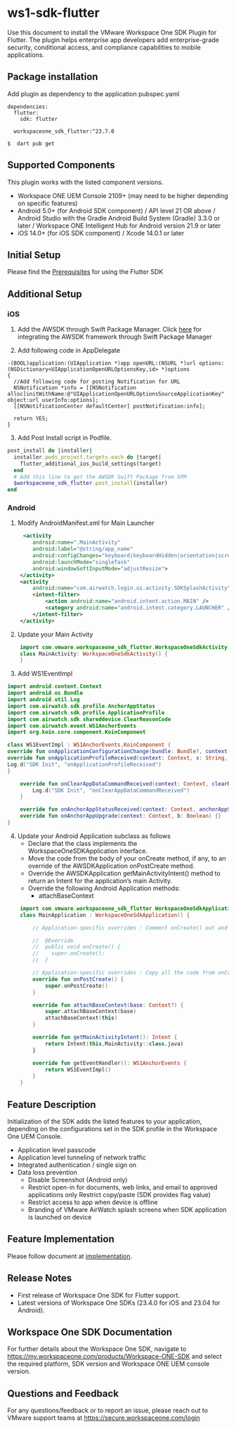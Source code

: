 # ws1-sdk-flutter
Use this document to install the VMware Workspace One SDK Plugin for Flutter. The plugin helps enterprise app developers add enterprise-grade security, conditional access, and compliance capabilities to mobile applications.

## Package installation
Add plugin as dependency to the application pubspec.yaml

```script
dependencies:
  flutter:
    sdk: flutter

  workspaceone_sdk_flutter:^23.7.0

```

`$  dart pub get`

## Supported Components
This plugin works with the listed component versions.

* Workspace ONE UEM Console 2109+ (may need to be higher depending on specific features)
* Android 5.0+ (for Android SDK component) / API level 21 OR above / Android Studio with the Gradle Android Build System (Gradle) 3.3.0 or later / Workspace ONE Intelligent Hub for Android version 21.9 or later
* iOS 14.0+ (for iOS SDK component) / Xcode 14.0.1 or later



## Initial Setup
<medium>Please find the [Prerequisites](https://github.com/vmware-samples/workspace-ONE-SDK-integration-samples/blob/main/IntegrationGuideForFlutter/GettingStarted.md) for using the Flutter SDK </medium>


## Additional Setup
### iOS
1. Add the AWSDK through Swift Package Manager.
   Click [here](https://github.com/vmwareairwatchsdk/iOS-WorkspaceONE-SDK) for integrating the AWSDK framework through Swift Package Manager

2. Add following code in AppDelegate
```objc
-(BOOL)application:(UIApplication *)app openURL:(NSURL *)url options:(NSDictionary<UIApplicationOpenURLOptionsKey,id> *)options
{
  //Add following code for posting Notification for URL
  NSNotification *info = [[NSNotification alloc]initWithName:@"UIApplicationOpenURLOptionsSourceApplicationKey" object:url userInfo:options];
  [[NSNotificationCenter defaultCenter] postNotification:info];
  
  return YES;
}
```
3. Add Post Install script in Podfile.

```ruby
post_install do |installer|
  installer.pods_project.targets.each do |target|
    flutter_additional_ios_build_settings(target)
  end
  # Add this line to get the AWSDK Swift Package from SPM
  $workspaceone_sdk_flutter.post_install(installer)
end
```


### Android

1. Modify AndroidManifest.xml for Main Launcher
```xml
     <activity
        android:name=".MainActivity"
        android:label="@string/app_name"
        android:configChanges="keyboard|keyboardHidden|orientation|screenSize|uiMode"
        android:launchMode="singleTask"
        android:windowSoftInputMode="adjustResize">
    </activity>
    <activity
        android:name="com.airwatch.login.ui.activity.SDKSplashActivity" android:label="@string/app_name">
        <intent-filter>
            <action android:name="android.intent.action.MAIN" />
            <category android:name="android.intent.category.LAUNCHER" /> 
        </intent-filter>
    </activity>
```
2. Update your Main Activity
```kotlin
    import com.vmware.workspaceone_sdk_flutter.WorkspaceOneSdkActivity
    class MainActivity: WorkspaceOneSdkActivity() {
    }
```
3. Add WS1EventImpl
```kotlin
import android.content.Context
import android.os.Bundle
import android.util.Log
import com.airwatch.sdk.profile.AnchorAppStatus
import com.airwatch.sdk.profile.ApplicationProfile
import com.airwatch.sdk.shareddevice.ClearReasonCode
import com.airwatch.event.WS1AnchorEvents
import org.koin.core.component.KoinComponent

class WS1EventImpl : WS1AnchorEvents,KoinComponent {
override fun onApplicationConfigurationChange(bundle: Bundle?, context: Context) {}
override fun onApplicationProfileReceived(context: Context, s: String, applicationProfile: ApplicationProfile) {
Log.d("SDK Init", "onApplicationProfileReceived")
}

    override fun onClearAppDataCommandReceived(context: Context, clearReasonCode: ClearReasonCode) {
        Log.d("SDK Init", "onClearAppDataCommandReceived")
    }

    override fun onAnchorAppStatusReceived(context: Context, anchorAppStatus: AnchorAppStatus) {}
    override fun onAnchorAppUpgrade(context: Context, b: Boolean) {}
}

```

4. Update your Android Application subclass as follows
    -  Declare that the class implements the WorkspaceOneSDKApplication interface.
    -  Move the code from the body of your onCreate method, if any, to an override of the AWSDKApplication onPostCreate method.
    -  Override the AWSDKApplication getMainActivityIntent() method to return an Intent for the application’s main Activity.
    -  Override the following Android Application methods:
        - attachBaseContext


```kotlin
    import com.vmware.workspaceone_sdk_flutter.WorkspaceOneSdkApplication
    class MainApplication : WorkspaceOneSdkApplication() {

        // Application-specific overrides : Comment onCreate() out and move the code to onPostCreate()

        //  @Override
        //  public void onCreate() {
        //    super.onCreate();
        //  }

        // Application-specific overrides : Copy all the code from onCreate() to onPostCreate()
        override fun onPostCreate() {
            super.onPostCreate()
        }

        override fun attachBaseContext(base: Context?) {
            super.attachBaseContext(base)
            attachBaseContext(this)
        }

        override fun getMainActivityIntent(): Intent {
            return Intent(this,MainActivity::class.java)
        }

        override fun getEventHandler(): WS1AnchorEvents {
            return WS1EventImpl()
        }
    }
```

## Feature Description
Initialization of the SDK adds the listed features to your application, depending on the configurations set in the SDK profile in the Workspace One UEM Console.

* Application level passcode
* Application level tunneling of network traffic
* Integrated authentication / single sign on
* Data loss prevention
    * Disable Screenshot (Android only)
    * Restrict open-in for documents, web links, and email to approved applications only Restrict copy/paste (SDK provides flag value)
    * Restrict access to app when device is offline
    * Branding of VMware AirWatch splash screens when SDK application is launched on device

## Feature Implementation
Please follow document at [implementation](https://github.com/vmware-samples/workspace-ONE-SDK-integration-samples/blob/main/IntegrationGuideForFlutter/GettingStarted.md).

## Release Notes
* First release of Workspace One SDK for Flutter support.
* Latest versions of Workspace One SDKs (23.4.0 for iOS and 23.04 for Android).

## Workspace One SDK Documentation
For further details about the Workspace One SDK, navigate to https://my.workspaceone.com/products/Workspace-ONE-SDK and select the required platform, SDK version and Workspace ONE UEM console version.

## Questions and Feedback
For any questions/feedback or to report an issue, please reach out to VMware support teams at https://secure.workspaceone.com/login